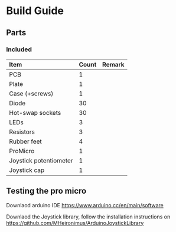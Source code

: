 # Build Guide

## Parts
### Included
| Item | Count | Remark |
|:-|:-|:-|
| PCB                   | 1      | |
| Plate                 | 1      | |
| Case (+screws)        | 1      | |
| Diode                 | 30     | |
| Hot-swap sockets      | 30     | |
| LEDs                  | 3      | |
| Resistors             | 3      | |
| Rubber feet           | 4      | |
| ProMicro              | 1      | |
| Joystick potentiometer| 1      | |
| Joystick cap          | 1      | |


## Testing the pro micro

Downlaod arduino IDE https://www.arduino.cc/en/main/software

Downlaod the Joystick library,
follow the installation instructions on https://github.com/MHeironimus/ArduinoJoystickLibrary

